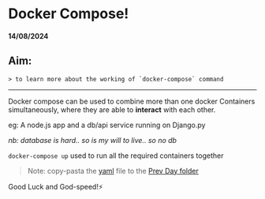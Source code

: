 # Docker Compose!

#### 14/08/2024

## Aim: 
    > to learn more about the working of `docker-compose` command

---

Docker compose can be used to combine more than one docker Containers simultaneously, where they are able to **interact** with each other.


eg: A node.js app and a db/api service running on Django.py

_nb: database is hard.. so is my will to live.. so no db_

`docker-compose up` used to run all the required containers together

>Note: copy-pasta the [yaml](./docker-compose.yml) file to the [Prev Day folder](/10AUG24/)


Good Luck and God-speed!⚡

